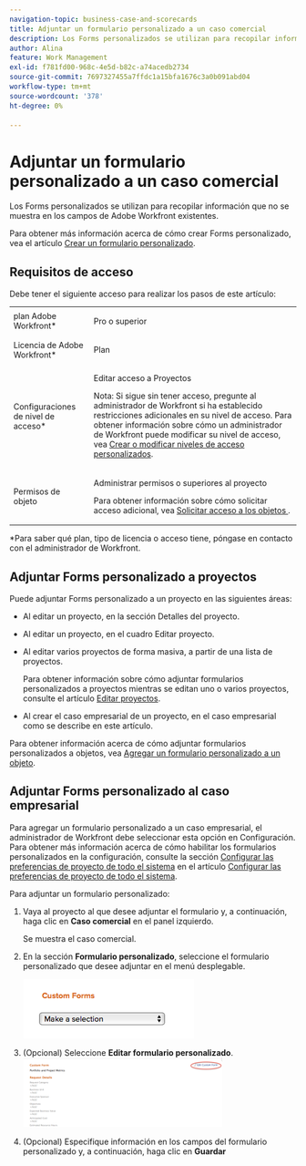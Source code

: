 ```yaml
---
navigation-topic: business-case-and-scorecards
title: Adjuntar un formulario personalizado a un caso comercial
description: Los Forms personalizados se utilizan para recopilar información que no se muestra en los campos de Adobe Workfront existentes.
author: Alina
feature: Work Management
exl-id: f781fd00-968c-4e5d-b82c-a74acedb2734
source-git-commit: 7697327455a7ffdc1a15bfa1676c3a0b091abd04
workflow-type: tm+mt
source-wordcount: '378'
ht-degree: 0%

---
```


# Adjuntar un formulario personalizado a un caso comercial

Los Forms personalizados se utilizan para recopilar información que no se muestra en los campos de Adobe Workfront existentes. 

Para obtener más información acerca de cómo crear Forms personalizado, vea el artículo [Crear un formulario personalizado](/help/quicksilver/administration-and-setup/customize-workfront/create-manage-custom-forms/form-designer/design-a-form/design-a-form.md).

## Requisitos de acceso

Debe tener el siguiente acceso para realizar los pasos de este artículo:

<table style="table-layout:auto"> 
 <col> 
 <col> 
 <tbody> 
  <tr> 
   <td role="rowheader">plan Adobe Workfront*</td> 
   <td> <p>Pro o superior</p> </td> 
  </tr> 
  <tr> 
   <td role="rowheader">Licencia de Adobe Workfront*</td> 
   <td> <p>Plan </p> </td> 
  </tr> 
  <tr> 
   <td role="rowheader">Configuraciones de nivel de acceso*</td> 
   <td> <p>Editar acceso a Proyectos</p> <p>Nota: Si sigue sin tener acceso, pregunte al administrador de Workfront si ha establecido restricciones adicionales en su nivel de acceso. Para obtener información sobre cómo un administrador de Workfront puede modificar su nivel de acceso, vea <a href="../../../administration-and-setup/add-users/configure-and-grant-access/create-modify-access-levels.md" class="MCXref xref">Crear o modificar niveles de acceso personalizados</a>.</p> </td> 
  </tr> 
  <tr> 
   <td role="rowheader">Permisos de objeto</td> 
   <td> <p>Administrar permisos o superiores al proyecto</p> <p>Para obtener información sobre cómo solicitar acceso adicional, vea <a href="../../../workfront-basics/grant-and-request-access-to-objects/request-access.md" class="MCXref xref">Solicitar acceso a los objetos </a>.</p> </td> 
  </tr> 
 </tbody> 
</table>

&#42;Para saber qué plan, tipo de licencia o acceso tiene, póngase en contacto con el administrador de Workfront.

## Adjuntar Forms personalizado a proyectos

Puede adjuntar Forms personalizado a un proyecto en las siguientes áreas:

* Al editar un proyecto, en la sección Detalles del proyecto.
* Al editar un proyecto, en el cuadro Editar proyecto.
* Al editar varios proyectos de forma masiva, a partir de una lista de proyectos.

  Para obtener información sobre cómo adjuntar formularios personalizados a proyectos mientras se editan uno o varios proyectos, consulte el artículo [Editar proyectos](../../../manage-work/projects/manage-projects/edit-projects.md).

* Al crear el caso empresarial de un proyecto, en el caso empresarial como se describe en este artículo.

Para obtener información acerca de cómo adjuntar formularios personalizados a objetos, vea [Agregar un formulario personalizado a un objeto](../../../workfront-basics/work-with-custom-forms/add-a-custom-form-to-an-object.md).

## Adjuntar Forms personalizado al caso empresarial

Para agregar un formulario personalizado a un caso empresarial, el administrador de Workfront debe seleccionar esta opción en Configuración. Para obtener más información acerca de cómo habilitar los formularios personalizados en la configuración, consulte la sección [Configurar las preferencias de proyecto de todo el sistema](../../../administration-and-setup/set-up-workfront/configure-system-defaults/set-project-preferences.md) en el artículo [Configurar las preferencias de proyecto de todo el sistema](../../../administration-and-setup/set-up-workfront/configure-system-defaults/set-project-preferences.md).

Para adjuntar un formulario personalizado:

1. Vaya al proyecto al que desee adjuntar el formulario y, a continuación, haga clic en **Caso comercial** en el panel izquierdo.

   Se muestra el caso comercial.

1. En la sección **Formulario personalizado**, seleccione el formulario personalizado que desee adjuntar en el menú desplegable.

   ![](assets/custom-forms-drop-down-menu.png)

1. (Opcional) Seleccione **Editar formulario personalizado**.\
   ![](assets/acf1-350x122.png)

1. (Opcional) Especifique información en los campos del formulario personalizado y, a continuación, haga clic en **Guardar**
